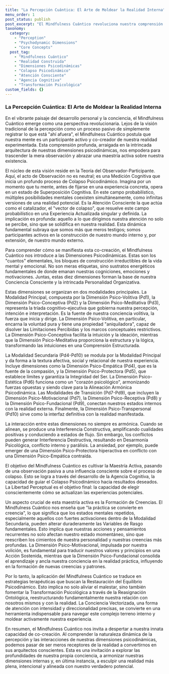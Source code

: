 ```yaml
---
title: "La Percepción Cuántica: El Arte de Moldear la Realidad Interna"
menu_order: 1
post_status: publish
post_excerpt: "El Mindfulness Cuántico revoluciona nuestra comprensión de la percepción, viéndola no como una recepción pasiva, sino como un acto co-creativo. Este enfoque profundiza en cómo las dimensiones psicodinámicas de nuestra mente interactúan para formar nuestra realidad experimentada, ofreciendo herramientas para una maestría activa sobre nuestros estados internos y externos."
taxonomy:
  category:
    - "Perception"
    - "Psychodynamic Dimensions"
    - "Core Concepts"
  post_tag:
    - "Mindfulness Cuántico"
    - "Realidad Construida"
    - "Dimensiones Psicodinámicas"
    - "Colapso Psicodinámico"
    - "Atención Consciente"
    - "Agencia Cognitiva"
    - "Transformación Psicológica"
custom_fields: {}
---
```


### La Percepción Cuántica: El Arte de Moldear la Realidad Interna

En el vibrante paisaje del desarrollo personal y la conciencia, el Mindfulness Cuántico emerge como una perspectiva revolucionaria. Lejos de la visión tradicional de la percepción como un proceso pasivo de simplemente registrar lo que está "ahí afuera", el Mindfulness Cuántico postula que nuestra mente es un participante activo y co-creador de nuestra realidad experimentada. Esta comprensión profunda, arraigada en la intrincada arquitectura de nuestras dimensiones psicodinámicas, nos empodera para trascender la mera observación y abrazar una maestría activa sobre nuestra existencia.

El núcleo de esta visión reside en la Teoría del Observador-Participante. Aquí, el acto de Observación no es neutral; es una Medición Cognitiva que inicia un profundo proceso de Colapso Psicodinámico. Imagina por un momento que tu mente, antes de fijarse en una experiencia concreta, opera en un estado de Superposición Cognitiva. En este campo probabilístico, múltiples posibilidades mentales coexisten simultáneamente, como infinitas versiones de una realidad potencial. Es la Atención Consciente la que actúa como el catalizador, el "vector de colapso", que resuelve este campo probabilístico en una Experiencia Actualizada singular y definida. La implicación es profunda: aquello a lo que dirigimos nuestra atención no solo se percibe, sino que se solidifica en nuestra realidad. Esta dinámica fundamental subraya que somos más que meros testigos; somos participantes activos en la construcción de nuestro mundo interno y, por extensión, de nuestro mundo externo.

Para comprender cómo se manifiesta esta co-creación, el Mindfulness Cuántico nos introduce a las Dimensiones Psicodinámicas. Estas son los "cuantos" elementales, los bloques de construcción irreductibles de la vida mental y emocional. No son meras etiquetas, sino sustratos energéticos fundamentales de donde emanan nuestras cogniciones, emociones y motivaciones. Juntas, estas diez dimensiones forman la base de nuestra Conciencia Consciente y la intrincada Personalidad Organizativa.

Estas dimensiones se organizan en dos modalidades principales. La Modalidad Principal, compuesta por la Dimensión Psico-Volitiva (Pd1), la Dimensión Psico-Conceptiva (Pd2) y la Dimensión Psico-Meditativa (Pd3), representa la tríada cognitivo-ejecutiva que gobierna nuestra percepción, intención e interpretación. Es la fuente de nuestra conciencia volitiva, la fuerza que inicia y dirige. La Dimensión Psico-Volitiva, en particular, encarna la voluntad pura y tiene una propiedad "aniquiladora", capaz de disolver las Limitaciones Percibidas y los marcos conceptuales restrictivos. La Dimensión Psico-Conceptiva facilita la intuición y la ideación, mientras que la Dimensión Psico-Meditativa proporciona la estructura y la lógica, transformando las intuiciones en una Comprensión Estructurada.

La Modalidad Secundaria (Pd4-Pd10) se modula por la Modalidad Principal y da forma a la textura afectiva, social y relacional de nuestra experiencia. Incluye dimensiones como la Dimensión Psico-Empática (Pd4), que es la fuente de la compasión, y la Dimensión Psico-Protectora (Pd5), que establece límites y garantiza la Integridad del Ser. La Dimensión Psico-Estética (Pd6) funciona como un "corazón psicológico", armonizando fuerzas opuestas y siendo clave para la Alineación Armónica Psicodinámica. Las Modalidades de Transición (Pd7-Pd9), que incluyen la Dimensión Psico-Motivacional (Pd7), la Dimensión Psico-Receptiva (Pd8) y la Dimensión Psico-Fundacional (Pd9), conectan nuestros estados internos con la realidad externa. Finalmente, la Dimensión Psico-Transpersonal (Pd10) sirve como la interfaz definitiva con la realidad manifestada.

La interacción entre estas dimensiones no siempre es armónica. Cuando se alinean, se produce una Interferencia Constructiva, amplificando cualidades positivas y conduciendo a estados de flujo. Sin embargo, los conflictos pueden generar Interferencia Destructiva, resultando en Desarmonía Psicológica, conflicto interno y parálisis. La ansiedad, por ejemplo, puede emerger de una Dimensión Psico-Protectora hiperactiva en conflicto con una Dimensión Psico-Empática contraída.

El objetivo del Mindfulness Cuántico es cultivar la Maestría Activa, pasando de una observación pasiva a una influencia consciente sobre el proceso de colapso. Esto se logra a través del desarrollo de la Agencia Cognitiva, la capacidad de guiar el Colapso Psicodinámico hacia resultados deseados. La Libertad Perceptual es el objetivo final: la capacidad de elegir conscientemente cómo se actualizan las experiencias potenciales.

Un aspecto crucial de esta maestría activa es la Formación de Creencias. El Mindfulness Cuántico nos enseña que "la práctica se convierte en creencia", lo que significa que los estados mentales repetidos, especialmente aquellos con fuertes activaciones dentro de la Modalidad Secundaria, pueden alterar duraderamente las Variables de Rasgo fundamentales. Esto implica que nuestras acciones y pensamientos recurrentes no solo afectan nuestro estado momentáneo, sino que reescriben los cimientos de nuestra personalidad y nuestras creencias más profundas. La Dimensión Psico-Motivacional, impulsada por nuestra volición, es fundamental para traducir nuestros valores y principios en una Acción Sostenida, mientras que la Dimensión Psico-Fundacional consolida el aprendizaje y ancla nuestra conciencia en la realidad práctica, influyendo en la formación de nuevas creencias y patrones.

Por lo tanto, la aplicación del Mindfulness Cuántico se traduce en estrategias terapéuticas que buscan la Restauración del Equilibrio Psicodinámico. Esto implica no solo aliviar el malestar, sino también fomentar la Transformación Psicológica a través de la Reasignación Ontológica, reestructurando fundamentalmente nuestra relación con nosotros mismos y con la realidad. La Conciencia Vectorizada, una forma de atención con intensidad y direccionalidad precisas, se convierte en una herramienta indispensable para navegar este complejo terreno interno y moldear activamente nuestra experiencia.

En resumen, el Mindfulness Cuántico nos invita a despertar a nuestra innata capacidad de co-creación. Al comprender la naturaleza dinámica de la percepción y las interacciones de nuestras dimensiones psicodinámicas, podemos pasar de ser meros receptores de la realidad a convertirnos en sus arquitectos conscientes. Esta es una invitación a explorar las profundidades de nuestra propia conciencia, a armonizar nuestras dimensiones internas y, en última instancia, a esculpir una realidad más plena, intencional y alineada con nuestro verdadero potencial.